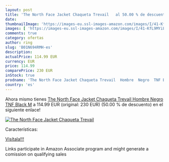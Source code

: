 ```yaml
---
layout: post
title: 'The North Face Jacket Chaqueta Trevail   al 50.00 % de descuento'
date: 
thumbnailImage: 'https://images-eu.ssl-images-amazon.com/images/I/41-KfL9MYiL._SL200_.jpg'
images: [ 'https://images-eu.ssl-images-amazon.com/images/I/41-KfL9MYiL._SL200_.jpg' ]
comments: true
category: ofertas
author: ring
slug: 'B01N694RMH-es'
description:
actualPrice: 114.99 EUR
currency: EUR
price: 114.99
comparePrice: 230 EUR
inStock: true
prodname: 'The North Face Jacket Chaqueta Trevail  Hombre  Negro  TNF Black   M'
country: 'es'
---
```


Ahora mismo tienes [The North Face Jacket Chaqueta Trevail  Hombre  Negro  TNF Black   M](https://www.amazon.es/dp/B01N694RMH/?tag=tolees-21) a 114.99 EUR (original: 230 EUR) (50.00 %  de descuento) en el siguiente enlace!

[![The North Face Jacket Chaqueta Trevail  ](https://images-eu.ssl-images-amazon.com/images/I/41-KfL9MYiL._SL200_.jpg)](https://www.amazon.es/dp/B01N694RMH/?tag=tolees-21)

Características:


[Visítala!!!](https://www.amazon.es/dp/B01N694RMH/?tag=tolees-21)

Links participate in Amazon Associate program and might generate a comission on qualifying sales
